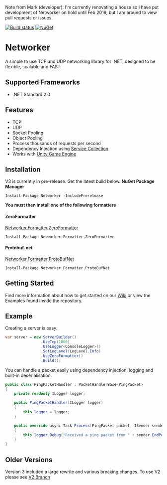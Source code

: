 Note from Mark (developer): I'm currently renovating a house so I have put development of Networker on hold until Feb 2019, but I am around to view pull requests or issues.

[![Build status](https://ci.appveyor.com/api/projects/status/k2yi64f298bgjxra?svg=true)](https://ci.appveyor.com/project/MarkioE/networker)
[![NuGet](https://img.shields.io/nuget/v/networker.svg)](https://www.nuget.org/packages/Networker/)

# Networker
A simple to use TCP and UDP networking library for .NET, designed to be flexible, scalable and FAST.

## Supported Frameworks
* .NET Standard 2.0

## Features
* TCP
* UDP
* Socket Pooling
* Object Pooling
* Process thousands of requests per second
* Dependency Injection using [Service Collection](https://docs.microsoft.com/en-us/dotnet/api/microsoft.extensions.dependencyinjection.servicecollection?view=aspnetcore-2.1)
* Works with [Unity Game Engine](https://unity3d.com)

## Installation
V3 is currently in pre-release. Get the latest build below.
**NuGet Package Manager**
```
Install-Package Networker -IncludePrerelease
```

**You must then install one of the following formatters**

#### ZeroFormatter 
[Networker.Formatter.ZeroFormatter](https://www.nuget.org/packages/Networker.Formatter.ZeroFormatter)
```
Install-Package Networker.Formatter.ZeroFormatter
```
#### Protobuf-net 
[Networker.Formatter.ProtoBufNet](https://www.nuget.org/packages/Networker.Formatter.ProtoBufNet)
```
Install-Package Networker.Formatter.ProtoBufNet
```

## Getting Started
Find more information about how to get started on our [Wiki](https://github.com/MarkioE/Networker/wiki) or view the Examples found inside the repository.

## Example

Creating a server is easy..

````csharp
var server = new ServerBuilder()
                .UseTcp(1000)
                .UseLogger<ConsoleLogger>()
                .SetLogLevel(LogLevel.Info)
                .UseZeroFormatter()
                .Build();
````

You can handle a packet easily using dependency injection, logging and built-in deserialisation.

````csharp
public class PingPacketHandler : PacketHandlerBase<PingPacket>
{
    private readonly ILogger logger;

    public PingPacketHandler(ILogger logger)
    {
        this.logger = logger;
    }

    public override async Task Process(PingPacket packet, ISender sender)
    {
        this.logger.Debug("Received a ping packet from " + sender.EndPoint);
    }
}
````

## Older Versions
Version 3 included a large rewrite and various breaking changes. To use V2 please see [V2 Branch](https://github.com/MarkioE/Networker/tree/features/v2.1)
